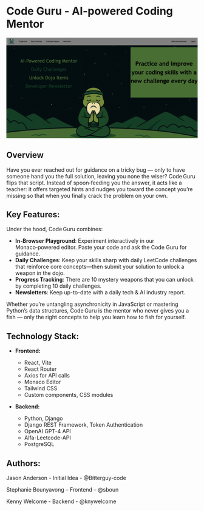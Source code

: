 # Code Guru - AI-powered Coding Mentor

![Screenshot of home page](project_docs/images/homeScreenshot.png)

## Overview

Have you ever reached out for guidance on a tricky bug — only to have someone hand you the full solution, leaving you none the wiser? Code Guru flips that script. Instead of spoon‑feeding you the answer, it acts like a teacher: it offers targeted hints and nudges you toward the concept you’re missing so that when you finally crack the problem on your own.

## Key Features:
Under the hood, Code Guru combines:

- **In‑Browser Playground**: Experiment interactively in our Monaco‑powered editor. Paste your code and ask the Code Guru for guidance.
- **Daily Challenges**: Keep your skills sharp with daily LeetCode challenges that reinforce core concepts—then submit your solution to unlock a weapon in the dojo.
- **Progress Tracking**: There are 10 mystery weapons that you can unlock by completing 10 daily challenges.
- **Newsletters**: Keep up-to-date with a daily tech & AI industry report.

Whether you’re untangling asynchronicity in JavaScript or mastering Python’s data structures, Code Guru is the mentor who never gives you a fish — only the right concepts to help you learn how to fish for yourself.

## Technology Stack:

- **Frontend:**

  - React, Vite
  - React Router
  - Axios for API calls
  - Monaco Editor
  - Tailwind CSS
  - Custom components, CSS modules

- **Backend:**
  - Python, Django
  - Django REST Framework, Token Authentication
  - OpenAI GPT-4 API
  - Alfa-Leetcode-API
  - PostgreSQL

<!-- ## Key Features:
### **Daily LeetCode Challenges** -->

## Authors:

Jason Anderson - Initial Idea - @Bitterguy-code

Stephanie Bounyavong – Frontend – @sboun

Kenny Welcome - Backend - @knywelcome
